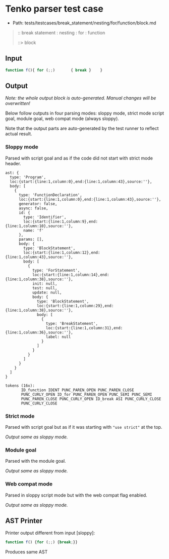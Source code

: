 # Tenko parser test case

- Path: tests/testcases/break_statement/nesting/for/function/block.md

> :: break statement : nesting : for : function
>
> ::> block

## Input

`````js
function f(){ for (;;)       { break }    }
`````

## Output

_Note: the whole output block is auto-generated. Manual changes will be overwritten!_

Below follow outputs in four parsing modes: sloppy mode, strict mode script goal, module goal, web compat mode (always sloppy).

Note that the output parts are auto-generated by the test runner to reflect actual result.

### Sloppy mode

Parsed with script goal and as if the code did not start with strict mode header.

`````
ast: {
  type: 'Program',
  loc:{start:{line:1,column:0},end:{line:1,column:43},source:''},
  body: [
    {
      type: 'FunctionDeclaration',
      loc:{start:{line:1,column:0},end:{line:1,column:43},source:''},
      generator: false,
      async: false,
      id: {
        type: 'Identifier',
        loc:{start:{line:1,column:9},end:{line:1,column:10},source:''},
        name: 'f'
      },
      params: [],
      body: {
        type: 'BlockStatement',
        loc:{start:{line:1,column:12},end:{line:1,column:43},source:''},
        body: [
          {
            type: 'ForStatement',
            loc:{start:{line:1,column:14},end:{line:1,column:38},source:''},
            init: null,
            test: null,
            update: null,
            body: {
              type: 'BlockStatement',
              loc:{start:{line:1,column:29},end:{line:1,column:38},source:''},
              body: [
                {
                  type: 'BreakStatement',
                  loc:{start:{line:1,column:31},end:{line:1,column:36},source:''},
                  label: null
                }
              ]
            }
          }
        ]
      }
    }
  ]
}

tokens (16x):
       ID_function IDENT PUNC_PAREN_OPEN PUNC_PAREN_CLOSE
       PUNC_CURLY_OPEN ID_for PUNC_PAREN_OPEN PUNC_SEMI PUNC_SEMI
       PUNC_PAREN_CLOSE PUNC_CURLY_OPEN ID_break ASI PUNC_CURLY_CLOSE
       PUNC_CURLY_CLOSE
`````

### Strict mode

Parsed with script goal but as if it was starting with `"use strict"` at the top.

_Output same as sloppy mode._

### Module goal

Parsed with the module goal.

_Output same as sloppy mode._

### Web compat mode

Parsed in sloppy script mode but with the web compat flag enabled.

_Output same as sloppy mode._

## AST Printer

Printer output different from input [sloppy]:

````js
function f() {for (;;) {break;}}
````

Produces same AST
